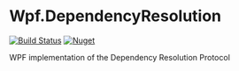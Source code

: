 # Wpf.DependencyResolution
[![Build Status](https://travis-ci.com/mr-rampage/Wpf.StateManagement.svg?branch=master)](https://travis-ci.com/mr-rampage/Wpf.StateManagement)
[![Nuget](https://img.shields.io/nuget/v/Wpf.DependencyResolution)](https://www.nuget.org/packages/Wpf.DependencyResolution/)

WPF implementation of the Dependency Resolution Protocol
